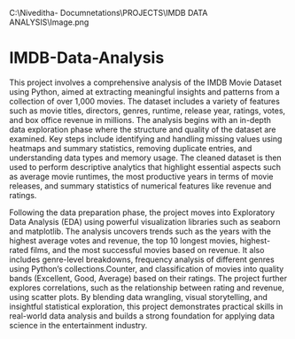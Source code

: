 C:\Niveditha- Documnetations\PROJECTS\IMDB DATA ANALYSIS\Image.png
# IMDB-Data-Analysis
This project involves a comprehensive analysis of the IMDB Movie Dataset using Python, aimed at extracting meaningful insights and patterns from a collection of over 1,000 movies. The dataset includes a variety of features such as movie titles, directors, genres, runtime, release year, ratings, votes, and box office revenue in millions. The analysis begins with an in-depth data exploration phase where the structure and quality of the dataset are examined. Key steps include identifying and handling missing values using heatmaps and summary statistics, removing duplicate entries, and understanding data types and memory usage. The cleaned dataset is then used to perform descriptive analytics that highlight essential aspects such as average movie runtimes, the most productive years in terms of movie releases, and summary statistics of numerical features like revenue and ratings.

Following the data preparation phase, the project moves into Exploratory Data Analysis (EDA) using powerful visualization libraries such as seaborn and matplotlib. The analysis uncovers trends such as the years with the highest average votes and revenue, the top 10 longest movies, highest-rated films, and the most successful movies based on revenue. It also includes genre-level breakdowns, frequency analysis of different genres using Python’s collections.Counter, and classification of movies into quality bands (Excellent, Good, Average) based on their ratings. The project further explores correlations, such as the relationship between rating and revenue, using scatter plots. By blending data wrangling, visual storytelling, and insightful statistical exploration, this project demonstrates practical skills in real-world data analysis and builds a strong foundation for applying data science in the entertainment industry.

